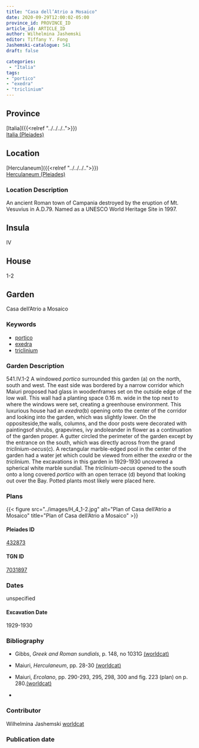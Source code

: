 ```yaml
---
title: "Casa dell’Atrio a Mosaico"
date: 2020-09-29T12:00:02-05:00
province_id: PROVINCE_ID
article_id: ARTICLE_ID
author: Wilhelmina Jashemski
editor: Tiffany Y. Fong
Jashemski-catalogue: 541
draft: false

categories:
 - "Italia"
tags:
- "portico"
- "exedra"
- "triclinium"
---
```


## Province

[Italia]({{<relref "../../../..">}}) \
[Italia (Pleiades)](https://pleiades.stoa.org/places/1052)


## Location

 [Herculaneum]({{<relref "../../../..">}}) \
 [Herculaneum (Pleiades)](https://pleiades.stoa.org/places/432873)


### Location Description
An ancient Roman town of Campania destroyed by the eruption of Mt. Vesuvius in A.D.79. Named as a UNESCO World Heritage Site in 1997.

## Insula
IV

## House
1-2

## Garden
Casa dell’Atrio a Mosaico

### Keywords
- [portico](http://vocab.getty.edu/aat/300004145)
- [exedra](http://vocab.getty.edu/aat/300004014)
- [triclinium](http://vocab.getty.edu/aat/300004359)

### Garden Description
541.IV.1-2
A windowed *portico* surrounded this garden (a) on the north, south and west. The east side was bordered by a narrow corridor which Maiuri proposed had glass in woodenframes set on the outside edge of the low wall.  This wall had a planting space 0.16 m. wide in the top next to where the windows were set, creating a greenhouse environment.  This luxurious house had an *exedra*(b) opening onto the center of the corridor and looking into the garden, which was slightly lower. On the oppositeside,the walls, columns, and the door posts were decorated with paintingsof shrubs, grapevines, ivy andoleander in flower as a continuation of the garden proper. A gutter circled the perimeter of the garden except by the entrance on the south, which was directly across from the grand *triclinium-oecus*(c). A rectangular marble-edged pool in the center of the garden had a water jet which could be viewed from either the *exedra* or the *triclinium*.  The excavations in this garden in 1929-1930 uncovered a spherical white marble sundial. The *triclinium-oecus* opened to the south onto a long covered *portico* with an open terrace (d) beyond that looking out over the Bay. Potted plants most likely were placed here.
<!--### Maps-->

<!--
OLD WAY (DO NOT USE)
![alt_text](../../images/image_name.ext)
*CAPTION*

NEW WAY ↓↓↓↓
{{< figure src="../../images/image_name.ext" alt="ALT_TEXT" title="CAPTION" >}}
-->

### Plans
{{< figure src="../images/H_4_1-2.jpg" alt="Plan of Casa dell’Atrio a Mosaico" title="Plan of Casa dell’Atrio a Mosaico" >}}


<!--### Images-->

#### Pleiades ID
[432873](https://pleiades.stoa.org/places/432873)

#### TGN ID
[7031897](http://vocab.getty.edu/page/tgn/7031897)


### Dates

unspecified

#### Excavation Date

1929-1930

### Bibliography

- Gibbs, *Greek and Roman sundials*, p. 148, no 1031G [(worldcat)](http://www.worldcat.org/oclc/185685966)
- Maiuri, *Herculaneum*, pp. 28-30 [(worldcat)](http://www.worldcat.org/oclc/1107784297)
- Maiuri, *Ercolano*, pp. 290-293, 295, 298, 300 and fig. 223 (plan) on p. 280.[(worldcat)](http://www.worldcat.org/oclc/490581395)

-
<!--#### Periodo ID-->

<!-- [PERIODO_ID](https://pleiades.stoa.org/places/PLEIADES_ID) -->

### Contributor

Wilhelmina Jashemski [worldcat](http://worldcat.org/identities/lccn-n80037970/)

### Publication date



<!--### Related articles-->

<!-- Links to other related articles. Leave blank for now -->
